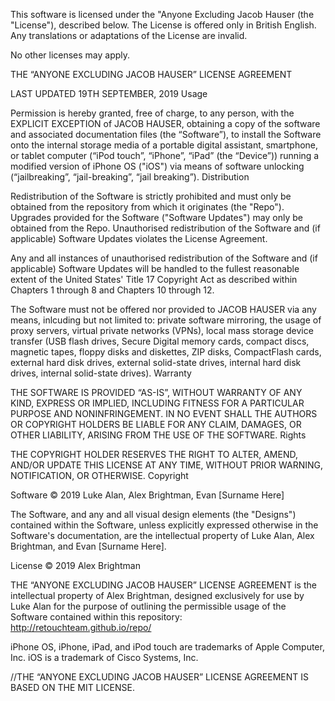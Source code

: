 This software is licensed under the "Anyone Excluding Jacob Hauser (the "License"), described below. The License is offered only in British English. Any translations or adaptations of the License are invalid.

No other licenses may apply.

THE “ANYONE EXCLUDING JACOB HAUSER” LICENSE AGREEMENT

LAST UPDATED 19TH SEPTEMBER, 2019
Usage

Permission is hereby granted, free of charge, to any person, with the EXPLICIT EXCEPTION of JACOB HAUSER, obtaining a copy of the software and associated documentation files (the “Software”), to install the Software onto the internal storage media of a portable digital assistant, smartphone, or tablet computer (“iPod touch”, “iPhone”, “iPad” (the “Device”)) running a modified version of iPhone OS ("iOS") via means of software unlocking (“jailbreaking”, “jail-breaking”, “jail breaking”).
Distribution

Redistribution of the Software is strictly prohibited and must only be obtained from the repository from which it originates (the "Repo"). Upgrades provided for the Software ("Software Updates") may only be obtained from the Repo. Unauthorised redistribution of the Software and (if applicable) Software Updates violates the License Agreement.

Any and all instances of unauthorised redistribution of the Software and (if applicable) Software Updates will be handled to the fullest reasonable extent of the United States' Title 17 Copyright Act as described within Chapters 1 through 8 and Chapters 10 through 12.

The Software must not be offered nor provided to JACOB HAUSER via any means, inlcuding but not limited to: private software mirroring, the usage of proxy servers, virtual private networks (VPNs), local mass storage device transfer (USB flash drives, Secure Digital memory cards, compact discs, magnetic tapes, floppy disks and diskettes, ZIP disks, CompactFlash cards, external hard disk drives, external solid-state drives, internal hard disk drives, internal solid-state drives).
Warranty

THE SOFTWARE IS PROVIDED “AS-IS”, WITHOUT WARRANTY OF ANY KIND, EXPRESS OR IMPLIED, INCLUDING FITNESS FOR A PARTICULAR PURPOSE AND NONINFRINGEMENT. IN NO EVENT SHALL THE AUTHORS OR COPYRIGHT HOLDERS BE LIABLE FOR ANY CLAIM, DAMAGES, OR OTHER LIABILITY, ARISING FROM THE USE OF THE SOFTWARE.
Rights

THE COPYRIGHT HOLDER RESERVES THE RIGHT TO ALTER, AMEND, AND/OR UPDATE THIS LICENSE AT ANY TIME, WITHOUT PRIOR WARNING, NOTIFICATION, OR OTHERWISE.
Copyright

Software © 2019 Luke Alan, Alex Brightman, Evan [Surname Here]

The Software, and any and all visual design elements (the "Designs") contained within the Software, unless explicitly expressed otherwise in the Software's documentation, are the intellectual property of Luke Alan, Alex Brightman, and Evan [Surname Here].

License © 2019 Alex Brightman

THE “ANYONE EXCLUDING JACOB HAUSER” LICENSE AGREEMENT is the intellectual property of Alex Brightman, designed exclusively for use by Luke Alan for the purpose of outlining the permissible usage of the Software contained within this repository: http://retouchteam.github.io/repo/

iPhone OS, iPhone, iPad, and iPod touch are trademarks of Apple Computer, Inc. iOS is a trademark of Cisco Systems, Inc.

//THE “ANYONE EXCLUDING JACOB HAUSER” LICENSE AGREEMENT IS BASED ON THE MIT LICENSE.
